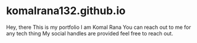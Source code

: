 # komalrana132.github.io

Hey, there 
This is my portfolio 
I am Komal Rana 
You can reach out to me for any tech thing
My social handles are provided feel free to reach out.
